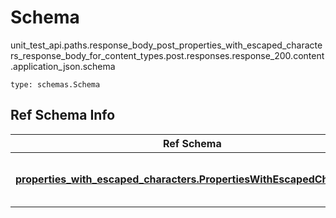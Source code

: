 # Schema
unit_test_api.paths.response_body_post_properties_with_escaped_characters_response_body_for_content_types.post.responses.response_200.content.application_json.schema
```
type: schemas.Schema
```

## Ref Schema Info
Ref Schema | Input Type | Output Type
---------- | ---------- | -----------
[**properties_with_escaped_characters.PropertiesWithEscapedCharacters**](../../../../../../../../components/schema/properties_with_escaped_characters.md) | [properties_with_escaped_characters.PropertiesWithEscapedCharactersDictInput](../../../../../../../../components/schema/properties_with_escaped_characters.md#propertieswithescapedcharactersdictinput), [properties_with_escaped_characters.PropertiesWithEscapedCharactersDict](../../../../../../../../components/schema/properties_with_escaped_characters.md#propertieswithescapedcharactersdict), str, datetime.date, datetime.datetime, uuid.UUID, int, float, bool, None, list, tuple, bytes, io.FileIO, io.BufferedReader | [properties_with_escaped_characters.PropertiesWithEscapedCharactersDict](../../../../../../../../components/schema/properties_with_escaped_characters.md#propertieswithescapedcharactersdict), str, float, int, bool, None, tuple, bytes, io.FileIO
